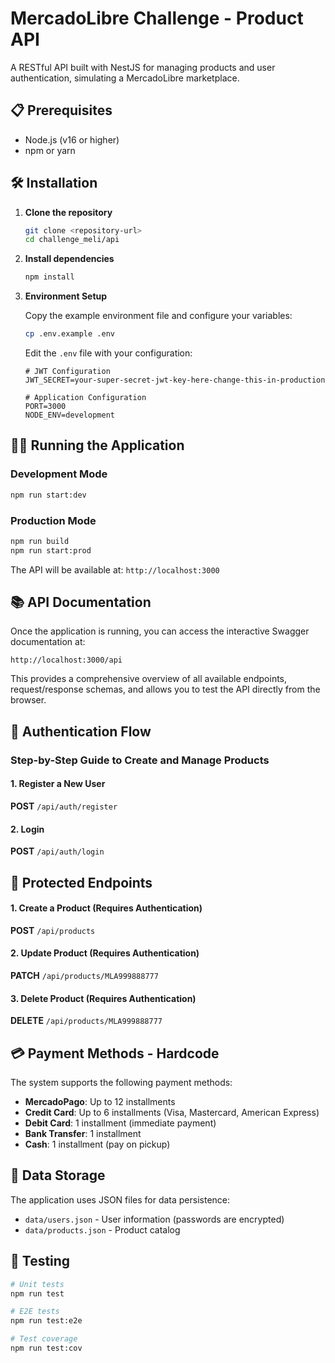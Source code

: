 # MercadoLibre Challenge - Product API

A RESTful API built with NestJS for managing products and user authentication, simulating a MercadoLibre marketplace.

## 📋 Prerequisites

- Node.js (v16 or higher)
- npm or yarn

## 🛠️ Installation

1. **Clone the repository**
   ```bash
   git clone <repository-url>
   cd challenge_meli/api
   ```

2. **Install dependencies**
   ```bash
   npm install
   ```

3. **Environment Setup**
   
   Copy the example environment file and configure your variables:
   ```bash
   cp .env.example .env
   ```
   
   Edit the `.env` file with your configuration:
   ```env
   # JWT Configuration
   JWT_SECRET=your-super-secret-jwt-key-here-change-this-in-production
   
   # Application Configuration  
   PORT=3000
   NODE_ENV=development
   ```

## 🏃‍♂️ Running the Application

### Development Mode
```bash
npm run start:dev
```

### Production Mode
```bash
npm run build
npm run start:prod
```

The API will be available at: `http://localhost:3000`

## 📚 API Documentation

Once the application is running, you can access the interactive Swagger documentation at:

```
http://localhost:3000/api
```

This provides a comprehensive overview of all available endpoints, request/response schemas, and allows you to test the API directly from the browser.

## 🔐 Authentication Flow

### Step-by-Step Guide to Create and Manage Products

#### 1. Register a New User
**POST** `/api/auth/register`

#### 2. Login
**POST** `/api/auth/login`

## 🔐 Protected Endpoints

#### 1. Create a Product (Requires Authentication)
**POST** `/api/products`

#### 2. Update Product (Requires Authentication)
**PATCH** `/api/products/MLA999888777`

#### 3. Delete Product (Requires Authentication)
**DELETE** `/api/products/MLA999888777`

## 💳 Payment Methods - Hardcode

The system supports the following payment methods:

- **MercadoPago**: Up to 12 installments
- **Credit Card**: Up to 6 installments (Visa, Mastercard, American Express)
- **Debit Card**: 1 installment (immediate payment)
- **Bank Transfer**: 1 installment
- **Cash**: 1 installment (pay on pickup)

## 📁 Data Storage

The application uses JSON files for data persistence:

- `data/users.json` - User information (passwords are encrypted)
- `data/products.json` - Product catalog

## 🧪 Testing

```bash
# Unit tests
npm run test

# E2E tests
npm run test:e2e

# Test coverage
npm run test:cov
```
